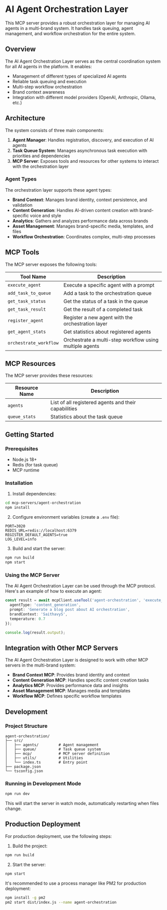 # AI Agent Orchestration Layer

This MCP server provides a robust orchestration layer for managing AI agents in a multi-brand system. It handles task queuing, agent management, and workflow orchestration for the entire system.

## Overview

The AI Agent Orchestration Layer serves as the central coordination system for all AI agents in the platform. It enables:

- Management of different types of specialized AI agents
- Reliable task queuing and execution
- Multi-step workflow orchestration
- Brand context awareness
- Integration with different model providers (OpenAI, Anthropic, Ollama, etc.)

## Architecture

The system consists of three main components:

1. **Agent Manager**: Handles registration, discovery, and execution of AI agents
2. **Task Queue System**: Manages asynchronous task execution with priorities and dependencies
3. **MCP Server**: Exposes tools and resources for other systems to interact with the orchestration layer

### Agent Types

The orchestration layer supports these agent types:

- **Brand Context**: Manages brand identity, context persistence, and validation
- **Content Generation**: Handles AI-driven content creation with brand-specific voice and style
- **Analytics**: Gathers and analyzes performance data across brands
- **Asset Management**: Manages brand-specific media, templates, and files
- **Workflow Orchestration**: Coordinates complex, multi-step processes

## MCP Tools

The MCP server exposes the following tools:

| Tool Name | Description |
|-----------|-------------|
| `execute_agent` | Execute a specific agent with a prompt |
| `add_task_to_queue` | Add a task to the orchestration queue |
| `get_task_status` | Get the status of a task in the queue |
| `get_task_result` | Get the result of a completed task |
| `register_agent` | Register a new agent with the orchestration layer |
| `get_agent_stats` | Get statistics about registered agents |
| `orchestrate_workflow` | Orchestrate a multi-step workflow using multiple agents |

## MCP Resources

The MCP server provides these resources:

| Resource Name | Description |
|--------------|-------------|
| `agents` | List of all registered agents and their capabilities |
| `queue_stats` | Statistics about the task queue |

## Getting Started

### Prerequisites

- Node.js 18+
- Redis (for task queue)
- MCP runtime

### Installation

1. Install dependencies:

```bash
cd mcp-servers/agent-orchestration
npm install
```

2. Configure environment variables (create a `.env` file):

```
PORT=3020
REDIS_URL=redis://localhost:6379
REGISTER_DEFAULT_AGENTS=true
LOG_LEVEL=info
```

3. Build and start the server:

```bash
npm run build
npm start
```

### Using the MCP Server

The AI Agent Orchestration Layer can be used through the MCP protocol. Here's an example of how to execute an agent:

```typescript
const result = await mcpClient.useTool('agent-orchestration', 'execute_agent', {
  agentType: 'content_generation',
  prompt: 'Generate a blog post about AI orchestration',
  brandContext: 'SaithavyS',
  temperature: 0.7
});

console.log(result.output);
```

## Integration with Other MCP Servers

The AI Agent Orchestration Layer is designed to work with other MCP servers in the multi-brand system:

- **Brand Context MCP**: Provides brand identity and context
- **Content Generation MCP**: Handles specific content creation tasks
- **Analytics MCP**: Provides performance data and insights
- **Asset Management MCP**: Manages media and templates
- **Workflow MCP**: Defines specific workflow templates

## Development

### Project Structure

```
agent-orchestration/
├── src/
│   ├── agents/         # Agent management
│   ├── queue/          # Task queue system
│   ├── mcp/            # MCP server definition
│   ├── utils/          # Utilities
│   └── index.ts        # Entry point
├── package.json
└── tsconfig.json
```

### Running in Development Mode

```bash
npm run dev
```

This will start the server in watch mode, automatically restarting when files change.

## Production Deployment

For production deployment, use the following steps:

1. Build the project:

```bash
npm run build
```

2. Start the server:

```bash
npm start
```

It's recommended to use a process manager like PM2 for production deployment:

```bash
npm install -g pm2
pm2 start dist/index.js --name agent-orchestration
